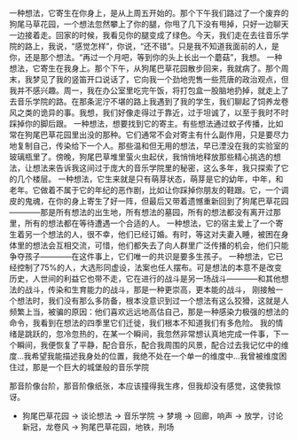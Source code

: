 一种想法，它寄生在你身上，是从上周五开始的。那个下午我们路过了一个废弃的狗尾马草花园，一个想法忽然攀上了你的腿，你甩了几下没有甩掉，只好一边聊天一边接着走。回家的时候，我看见你的腿变成了绿色。今天，我们走在去往音乐学院的路上，我说，“感觉怎样”，你说，“还不错”。只是我不知道我面前的人，是你，还是那个想法。“再过一个月吧，等到你的头上长出一个蘑菇”，我想。
一种想法，它寄生在我身上。那个下午，从狗尾巴草花园散步回来，我就病了。那个周末，我梦见了我的竖笛开口说话了，它向我一个劲地兜售一些荒唐的政治观点，但我并不感兴趣。周一，我在办公室里吃完午饭，将打包盒一股脑地扔掉，就走上了去音乐学院的路。在那条泥泞不堪的路上我遇到了我的学生，我们聊起了饲养龙卷风之类的诡异的事。我想，我们好像走得过于靠近，过于坦诚了，以至于我时不时踩掉你的脚后跟。
一种想法，想要找到它的寄主。有些想法通过蚊子传播，比如常在狗尾巴草花园里出没的那种。它们通常不会对寄主有什么副作用，只是要尽力地复制自己，传染给下一个人。那些温和但无用的想法，早已湮没在我的实验室的玻璃瓶里了。傍晚，狗尾巴草堆里萤火虫起伏，我悄悄地释放那些精心挑选的想法，让想法来告诉我这间过于庞大的音乐学院里的秘密，这么多年，我只探索了它的几个楼层。
一种想法，它生来就是只有萌芽状态，萌芽是它的幼年，中年，和老年。它做着不属于它的年纪的恶作剧，比如让你踩掉你朋友的鞋跟。它，一个调皮的鬼魂，在你的身上寄生了好一阵，但最后又带着遗憾重新回到了狗尾巴草花园————那是所有想法的出生地，所有想法的墓园，所有的想法都没有离开过那里，所有的想法都在等待遭遇一个合适的人。
一种想法，它的宿主爱上了一个寄生着另一个想法的人，很不幸，他们已经订婚。有时，等这对夫妻入睡，被困在身体里的想法会互相交流，可惜，他们都失去了向人群里广泛传播的机会，他们只能争夺孩子————在这件事上，它们唯一的共识是要多生孩子。
一种想法，它已经控制了75%的人，大选形同虚设，法案也任人摆布。可是想法的本意不是改变历史，人世间的利益它也带不走，它在进行的战斗是另一场战斗————和其他想法的战斗，传染和生育能力的战斗，那是一种更崇高，更本能的战斗，
刚接触一个想法时，我们没有那么多防备，根本没意识到过一个想法有这么狡猾，这就是人频繁上当，被骗的原因：他们喜欢远远地高估自己，那是一种感染力极强的想法的命令，我看到在想法的四季里它们迁徙，我们根本不知道我们有多危险。
我的情绪是跳跃的，忽冷忽热的，在某一个瞬间，我忽然非常想认真地完成一件事，下一个瞬间，我便恢复了平静，配合音乐，配合我周围的风景，配合过去我记忆中的维度...我希望我能描述我身处的位置，我绝不处在一个单一的维度中...我曾被维度困住过，那是一个巨大的城堡般的音乐学院

那音阶像台阶，那音阶像纸张，本应该撞得我生疼，但我却没有感觉，这使我惊讶。
- 狗尾巴草花园 -> 谈论想法 -> 音乐学院 -> 梦境 -> 回廊，响声 -> 放学，讨论新冠，龙卷风 -> 狗尾巴草花园，地铁，刑场 